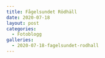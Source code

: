 ```yaml
---
title: Fågelsundet Rödhäll
date: 2020-07-18
layout: post
categories:
  - Fotoblogg
galleries:
  - 2020-07-18-fagelsundet-rodhall
---
```

